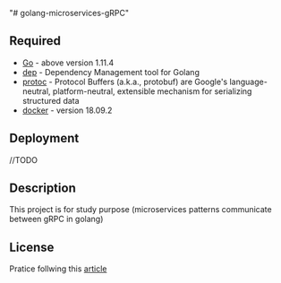 "# golang-microservices-gRPC" 
## Required

* [Go](http://www.dropwizard.io/1.0.2/docs/) - above version 1.11.4
* [dep](https://maven.apache.org/) - Dependency Management tool for Golang 
* [protoc](https://developers.google.com/protocol-buffers/) - Protocol Buffers (a.k.a., protobuf) are Google's language-neutral,
 platform-neutral, extensible mechanism for serializing structured data
* [docker](https://www.docker.com/) - version 18.09.2

## Deployment
//TODO 

## Description
This project is for study purpose (microservices patterns communicate between gRPC in golang)

## License
Pratice follwing this  [article](https://bitbucket.org/blog/writing-a-microservice-in-golang-which-communicates-over-grpc)